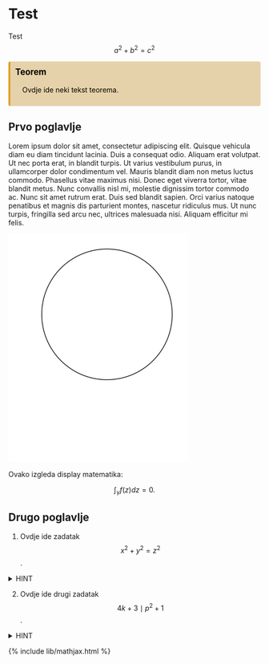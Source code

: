 # Test
Test $$a^2 + b^2 = c^2$$

<div class="warning" style="background-color: #e6d2aa; color: #000000; border-left: solid #E0A027 4px; border-radius: 4px; padding: 0.7em;">
<p style="margin-top: 0.1em; text-align: left; font-size: 120%;">
    <strong>Teorem</strong>
</p>
<p style="margin-left: 1em;">
    Ovdje ide neki tekst teorema.
</p>
</div>

## Prvo poglavlje
Lorem ipsum dolor sit amet, consectetur adipiscing elit. Quisque vehicula diam eu diam tincidunt lacinia. Duis a consequat odio. Aliquam erat volutpat. Ut nec porta erat, in blandit turpis. Ut varius vestibulum purus, in ullamcorper dolor condimentum vel. Mauris blandit diam non metus luctus commodo. Phasellus vitae maximus nisi. Donec eget viverra tortor, vitae blandit metus. Nunc convallis nisl mi, molestie dignissim tortor commodo ac. Nunc sit amet rutrum erat. Duis sed blandit sapien. Orci varius natoque penatibus et magnis dis parturient montes, nascetur ridiculus mus. Ut nunc turpis, fringilla sed arcu nec, ultrices malesuada nisi. Aliquam efficitur mi felis.

![Skica](docs/assets/inverzija-8.svg)

Ovako izgleda display matematika: 

$$
\int_{\gamma} f(z)dz = 0. 
$$

## Drugo poglavlje

1. Ovdje ide zadatak $$x^2 + y^2 = z^2$$.
<details><summary>HINT</summary>
<p>
  
  Pitagorin poučak!
  
</p>
</details>

2. Ovdje ide drugi zadatak $$4k + 3 \mid p^2 + 1$$.
<details><summary>HINT</summary>
<p>
  
  Onaj famozni teorem!
  
</p>
</details>

{% include lib/mathjax.html %}
